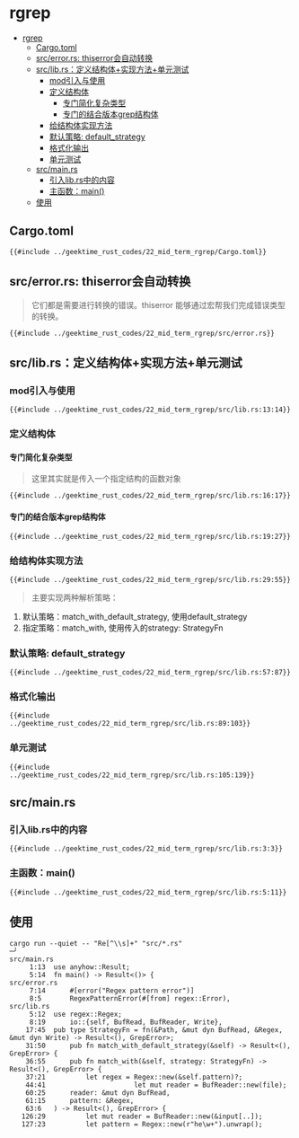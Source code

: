 # rgrep

<!--ts-->
* [rgrep](#rgrep)
   * [Cargo.toml](#cargotoml)
   * [src/error.rs: thiserror会自动转换](#srcerrorrs-thiserror会自动转换)
   * [src/lib.rs：定义结构体+实现方法+单元测试](#srclibrs定义结构体实现方法单元测试)
      * [mod引入与使用](#mod引入与使用)
      * [定义结构体](#定义结构体)
         * [专门简化复杂类型](#专门简化复杂类型)
         * [专门的结合版本grep结构体](#专门的结合版本grep结构体)
      * [给结构体实现方法](#给结构体实现方法)
      * [默认策略: default_strategy](#默认策略-default_strategy)
      * [格式化输出](#格式化输出)
      * [单元测试](#单元测试)
   * [src/main.rs](#srcmainrs)
      * [引入lib.rs中的内容](#引入librs中的内容)
      * [主函数：main()](#主函数main)
   * [使用](#使用)

<!-- Created by https://github.com/ekalinin/github-markdown-toc -->
<!-- Added by: runner, at: Sat Sep 24 03:26:39 UTC 2022 -->

<!--te-->

## Cargo.toml

```rust, editable
{{#include ../geektime_rust_codes/22_mid_term_rgrep/Cargo.toml}}
```

## src/error.rs: thiserror会自动转换

> 它们都是需要进行转换的错误。thiserror 能够通过宏帮我们完成错误类型的转换。

```rust, editable
{{#include ../geektime_rust_codes/22_mid_term_rgrep/src/error.rs}}
```

## src/lib.rs：定义结构体+实现方法+单元测试

### mod引入与使用

```rust, editable
{{#include ../geektime_rust_codes/22_mid_term_rgrep/src/lib.rs:13:14}}
```

### 定义结构体

#### 专门简化复杂类型

> 这里其实就是传入一个指定结构的函数对象

```rust, editable
{{#include ../geektime_rust_codes/22_mid_term_rgrep/src/lib.rs:16:17}}
```

#### 专门的结合版本grep结构体

```rust, editable
{{#include ../geektime_rust_codes/22_mid_term_rgrep/src/lib.rs:19:27}}
```

### 给结构体实现方法

```rust, editable
{{#include ../geektime_rust_codes/22_mid_term_rgrep/src/lib.rs:29:55}}
```

> 主要实现两种解析策略：

1. 默认策略：match_with_default_strategy, 使用default_strategy
2. 指定策略：match_with, 使用传入的strategy: StrategyFn

### 默认策略: default_strategy

```rust, editable
{{#include ../geektime_rust_codes/22_mid_term_rgrep/src/lib.rs:57:87}}
```

### 格式化输出

```rust, editable
{{#include ../geektime_rust_codes/22_mid_term_rgrep/src/lib.rs:89:103}}
```

### 单元测试

```rust, editable
{{#include ../geektime_rust_codes/22_mid_term_rgrep/src/lib.rs:105:139}}
```

## src/main.rs

### 引入lib.rs中的内容

```rust, editable
{{#include ../geektime_rust_codes/22_mid_term_rgrep/src/lib.rs:3:3}}
```

### 主函数：main()

```rust, editable
{{#include ../geektime_rust_codes/22_mid_term_rgrep/src/lib.rs:5:11}}
```

## 使用

```shell
cargo run --quiet -- "Re[^\\s]+" "src/*.rs"                                                                                                                                                                                            ─╯
src/main.rs
     1:13  use anyhow::Result;
     5:14  fn main() -> Result<()> {
src/error.rs
     7:14      #[error("Regex pattern error")]
     8:5       RegexPatternError(#[from] regex::Error),
src/lib.rs
     5:12  use regex::Regex;
     8:19      io::{self, BufRead, BufReader, Write},
    17:45  pub type StrategyFn = fn(&Path, &mut dyn BufRead, &Regex, &mut dyn Write) -> Result<(), GrepError>;
    31:50      pub fn match_with_default_strategy(&self) -> Result<(), GrepError> {
    36:55      pub fn match_with(&self, strategy: StrategyFn) -> Result<(), GrepError> {
    37:21          let regex = Regex::new(&self.pattern)?;
    44:41                      let mut reader = BufReader::new(file);
    60:25      reader: &mut dyn BufRead,
    61:15      pattern: &Regex,
    63:6   ) -> Result<(), GrepError> {
   126:29          let mut reader = BufReader::new(&input[..]);
   127:23          let pattern = Regex::new(r"he\w+").unwrap();
```